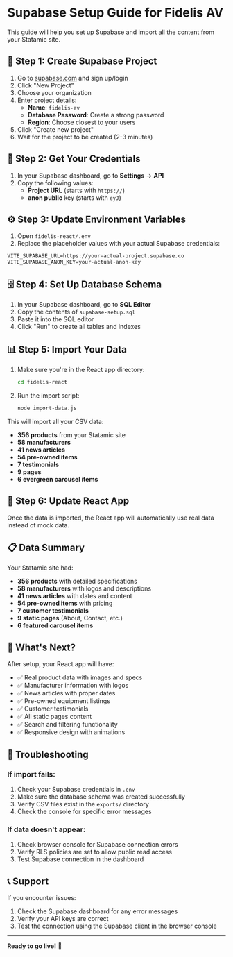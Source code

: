 # Supabase Setup Guide for Fidelis AV

This guide will help you set up Supabase and import all the content from your Statamic site.

## 🚀 Step 1: Create Supabase Project

1. Go to [supabase.com](https://supabase.com) and sign up/login
2. Click "New Project"
3. Choose your organization
4. Enter project details:
   - **Name**: `fidelis-av`
   - **Database Password**: Create a strong password
   - **Region**: Choose closest to your users
5. Click "Create new project"
6. Wait for the project to be created (2-3 minutes)

## 🔑 Step 2: Get Your Credentials

1. In your Supabase dashboard, go to **Settings** → **API**
2. Copy the following values:
   - **Project URL** (starts with `https://`)
   - **anon public** key (starts with `eyJ`)

## ⚙️ Step 3: Update Environment Variables

1. Open `fidelis-react/.env`
2. Replace the placeholder values with your actual Supabase credentials:

```env
VITE_SUPABASE_URL=https://your-actual-project.supabase.co
VITE_SUPABASE_ANON_KEY=your-actual-anon-key
```

## 🗄️ Step 4: Set Up Database Schema

1. In your Supabase dashboard, go to **SQL Editor**
2. Copy the contents of `supabase-setup.sql`
3. Paste it into the SQL editor
4. Click "Run" to create all tables and indexes

## 📊 Step 5: Import Your Data

1. Make sure you're in the React app directory:
   ```bash
   cd fidelis-react
   ```

2. Run the import script:
   ```bash
   node import-data.js
   ```

This will import all your CSV data:
- **356 products** from your Statamic site
- **58 manufacturers**
- **41 news articles**
- **54 pre-owned items**
- **7 testimonials**
- **9 pages**
- **6 evergreen carousel items**

## 🔄 Step 6: Update React App

Once the data is imported, the React app will automatically use real data instead of mock data.

## 📋 Data Summary

Your Statamic site had:
- **356 products** with detailed specifications
- **58 manufacturers** with logos and descriptions
- **41 news articles** with dates and content
- **54 pre-owned items** with pricing
- **7 customer testimonials**
- **9 static pages** (About, Contact, etc.)
- **6 featured carousel items**

## 🎯 What's Next?

After setup, your React app will have:
- ✅ Real product data with images and specs
- ✅ Manufacturer information with logos
- ✅ News articles with proper dates
- ✅ Pre-owned equipment listings
- ✅ Customer testimonials
- ✅ All static pages content
- ✅ Search and filtering functionality
- ✅ Responsive design with animations

## 🐛 Troubleshooting

### If import fails:
1. Check your Supabase credentials in `.env`
2. Make sure the database schema was created successfully
3. Verify CSV files exist in the `exports/` directory
4. Check the console for specific error messages

### If data doesn't appear:
1. Check browser console for Supabase connection errors
2. Verify RLS policies are set to allow public read access
3. Test Supabase connection in the dashboard

## 📞 Support

If you encounter issues:
1. Check the Supabase dashboard for any error messages
2. Verify your API keys are correct
3. Test the connection using the Supabase client in the browser console

---

**Ready to go live!** 🚀 